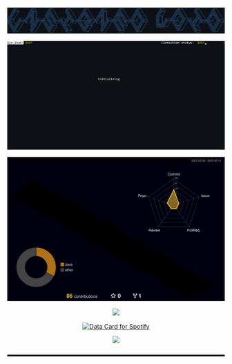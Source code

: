 ![alt text](https://github.com/UnsignedV0id/UnsignedV0id/blob/main/Unsigned_Void.png?raw=true)

<p align="center">
  <a href="https://skillicons.dev">
    <img src="https://github.com/UnsignedV0id/UnsignedV0id/blob/main/cmdREADME.gif" />
  </a>
</p>

![alt text](https://github.com/UnsignedV0id/UnsignedV0id/blob/main/profile-3d-contrib/profile-night-rainbow.svg)



<p align="center">
  <a href="https://skillicons.dev">
    <img src="https://skillicons.dev/icons?i=c,cpp,py,git,github,powershell,regex,visualstudio,vscode" />
  </a>
</p>

<p align="center">
  <a href="https://www.data-card-for-spotify.com/card?user_id=12156567363">
    <img src="https://www.data-card-for-spotify.com/api/card?user_id=12156567363&show_border=1&show_date=1&hide_title=1" alt="Data Card for Spotify" >
  </a>
</p>

<p align="center">
  <a href="https://count.getloli.com">
    <img src="https://moe-counter.glitch.me/get/@UnsignedV0id?theme=rule34" />
    <div style="text-align: right;">
    <a href="http://unsignedvoid.epizy.com/?i=1" target="_blank">
    <img src="https://github.com/UnsignedV0id/UnsignedV0id/blob/main/---.png"  alt="?" /></div>
  </a>
</p>
